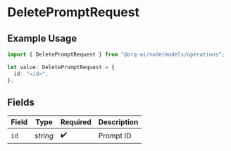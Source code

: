 # DeletePromptRequest

## Example Usage

```typescript
import { DeletePromptRequest } from "@orq-ai/node/models/operations";

let value: DeletePromptRequest = {
  id: "<id>",
};
```

## Fields

| Field              | Type               | Required           | Description        |
| ------------------ | ------------------ | ------------------ | ------------------ |
| `id`               | *string*           | :heavy_check_mark: | Prompt ID          |